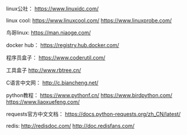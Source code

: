 linux公社：
    https://www.linuxidc.com/

linux cool:
    https://www.linuxcool.com/
    https://www.linuxprobe.com/

鸟哥linux:
    https://man.niaoge.com/

docker hub：
    https://registry.hub.docker.com/

程序员盒子：
    https://www.coderutil.com/

工具盒子
    http://www.rbtree.cn/

C语言中文网：
    http://c.biancheng.net/

python教程：
    https://www.pythonf.cn/
    https://www.birdpython.com/
    https://www.liaoxuefeng.com/

requests官方中文文档：
    https://docs.python-requests.org/zh_CN/latest/

redis:
    http://redisdoc.com/
    http://doc.redisfans.com/